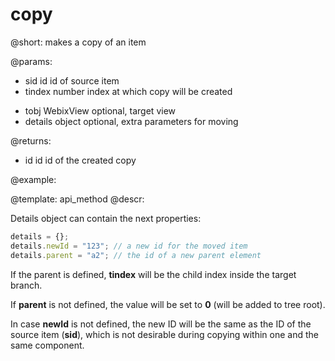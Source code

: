 copy
=============

@short:
	makes a copy of an item

@params:
- sid		id				id of source item
- tindex	number			index at which copy will be created
* tobj		WebixView		optional, target view
* details	object			optional, extra parameters for moving

@returns:

- id		id		id of the created copy

@example:


@template:	api_method
@descr:

Details object can contain the next properties:

~~~js
details = {};
details.newId = "123"; // a new id for the moved item
details.parent = "a2"; // the id of a new parent element
~~~


If the parent is defined, **tindex** will be the child index inside the target branch.

If **parent** is not defined, the value will be set to **0** (will be added to tree root).

In case **newId** is not defined, the new ID will be the same as the ID of the 
source item (**sid**), which is not desirable during copying within one and the same component.
